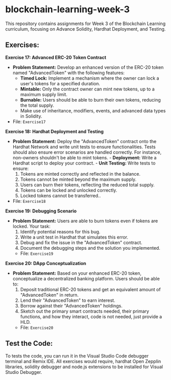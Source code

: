 # blockchain-learning-week-3

This repository contains assignments for Week 3 of the Blockchain Learning curriculum, focusing on Advance Solidity, Hardhat  Deployment, and Testing.


## Exercises:

**Exercise 17: Advanced ERC-20 Token Contract**
  - **Problem Statement:** Develop an enhanced version of the ERC-20 token named "AdvancedToken" with the following features:
    - **Timed Lock:** Implement a mechanism where the owner can lock a user's tokens for a specified duration.
    - **Mintable:** Only the contract owner can mint new tokens, up to a maximum supply limit.
    - **Burnable:** Users should be able to burn their own tokens, reducing the total supply.
    - Make use of inheritance, modifiers, events, and advanced data types in Solidity.
   - File: `Exercise17`

 **Exercise 18: Hardhat Deployment and Testing**
   - **Problem Statement:** Deploy the "AdvancedToken" contract onto the Hardhat Network and write unit tests to ensure functionalities. Tests should also ensure error scenarios are handled correctly. For       instance, non-owners shouldn't be able to mint tokens.
    - **Deployment:** Write a Hardhat script to deploy your contract.
    - **Unit Testing:** Write tests to ensure:
        1. Tokens are minted correctly and reflected in the balance.
        2. Tokens cannot be minted beyond the maximum supply.
        3. Users can burn their tokens, reflecting the reduced total supply.
        4. Tokens can be locked and unlocked correctly.
        5. Locked tokens cannot be transferred..
   - File: `Exercise18`
  
**Exercise 19:  Debugging Scenario**
- **Problem Statement:** Users are able to burn tokens even if tokens are locked. Your task:
    1. Identify potential reasons for this bug.
    2. Write a unit test in Hardhat that simulates this error.
    3. Debug and fix the issue in the "AdvancedToken" contract.
    4. Document the debugging steps and the solution you implemented.
   - File: `Exercise19`

**Exercise 20: DApp Conceptualization**
- **Problem Statement:** Based on your enhanced ERC-20 token, conceptualize a decentralized banking platform. Users should be able to:
    1. Deposit traditional ERC-20 tokens and get an equivalent amount of "AdvancedToken" in return.
    2. Lend their "AdvancedToken" to earn interest.
    3. Borrow against their "AdvancedToken" holdings.
    4. Sketch out the primary smart contracts needed, their primary functions, and how they interact, code is not needed, just provide a HLD.
   - File: `Exercise20`

## Test the Code:
To tests the code, you can run it in the Visual Studio Code debugger terminal and Remix IDE. All exercises would require, hardhat Open Zepplin libraries, solidity debugger and node.js extensions to be installed for Visual Studio Debugger. 

